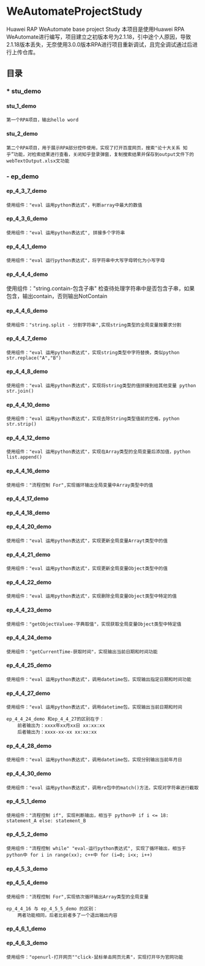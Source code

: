 # WeAutomateProjectStudy
Huawei RAP WeAutomate base project Study
本项目是使用Huawei RPA WeAutomate进行编写，项目建立之初版本号为2.1.18，引中途个人原因，导致2.1.18版本丢失，无奈使用3.0.0版本RPA进行项目重新调试，且完全调试通过后进行上传仓库。

## 目录


### * stu_demo
#### stu_1_demo
    第一个RPA项目，输出hello word

#### stu_2_demo
    第二个RPA项目，用于展示RPA部分控件使用，实现了打开百度网页，搜索"论十大关系 知乎”功能，对检索结果进行查看，关闭知乎登录弹窗，复制搜索结果并保存到output文件下的 webTextOutput.xlsx文功能

### - ep_demo


#### ep_4_3_7_demo
    使用组件："eval 运用python表达式"，判断array中最大的数值

#### ep_4_3_6_demo
    使用组件："eval 运用python表达式", 拼接多个字符串

#### ep_4_4_1_demo
    使用组件："eval 运行python表达式"，将字符串中大写字母转化为小写字母

#### ep_4_4_4_demo
   使用组件："string.contain-包含子串" 检查待处理字符串中是否包含子串，如果包含，输出contain，否则输出NotContain

#### ep_4_4_6_demo
    使用组件："string.split - 分割字符串",实现string类型的全局变量按要求分割


#### ep_4_4_7_demo
    使用组件："eval 运用python表达式"，实现string类型中字符替换，类似python str.replace("A","B")

#### ep_4_4_8_demo
    使用组件："eval 运用python表达式"，实现将string类型的值拼接到给其他变量 python str.join()

#### ep_4_4_10_demo
    使用组件："eval 运用python表达式"，实现去除String类型值前的空格，python str.strip()

#### ep_4_4_12_demo
    使用组件："eval 运用python表达式"，实现在Array类型的全局变量后添加值，python list.append()

#### ep_4_4_16_demo
    使用组件："流程控制 For",实现循环输出全局变量中Array类型中的值

#### ep_4_4_17_demo

#### ep_4_4_18_demo


#### ep_4_4_20_demo
    使用组件："eval 运用python表达式"，实现更新全局变量Arrayt类型中的值
#### ep_4_4_21_demo
    使用组件："eval 运用python表达式"，实现更新全局变量Object类型中的值

#### ep_4_4_22_demo
    使用组件："eval 运用python表达式"，实现删除全局变量Object类型中特定的值

#### ep_4_4_23_demo
    使用组件："getObjectValuee-字典取值"，实现获取全局变量Object类型中特定值
    
#### ep_4_4_24_demo
    使用组件："getCurrentTime-获取时间"，实现输出当前日期和时间功能

#### ep_4_4_25_demo
    使用组件："eval 运用python表达式"，调用datetime包，实现输出指定日期和时间功能

#### ep_4_4_27_demo
    使用组件："eval 运用python表达式"，调用datetime包，实现输出当前日期和时间

    ep_4_4_24_demo 和ep_4_4_27的区别在于：
        前者输出为：xxxx年xx月xx日 xx:xx:xx
        后者输出为：xxxx-xx-xx xx:xx:xx

#### ep_4_4_28_demo
    使用组件："eval 运用python表达式"，调用datetime包，实现分别输出当前年月日

#### ep_4_4_30_demo
    使用组件："eval 运用python表达式"，调用re包中的match()方法，实现对字符串进行截取

#### ep_4_5_1_demo
    使用组件："流程控制 if", 实现判断输出，相当于 python中 if i <= 18: statement_A else: statement_B

#### ep_4_5_2_demo
    使用组件："流程控制 while" "eval-运行python表达式", 实现了循环输出，相当于 python中 for i in range(xx); c++中 for (i=0; i<x; i++)

#### ep_4_5_3_demo
#### ep_4_5_4_demo
    使用组件："流程控制 For",实现依次循环输出Array类型的全局变量

    ep_4_4_16 与 ep_4_5_5_demo 的区别：
        两者功能相同，后者比前者多了一个退出输出内容

#### ep_4_6_1_demo


#### ep_4_6_3_demo
    使用组件："openurl-打开网页""click-鼠标单击网页元素"，实现打开华为官网功能

    
